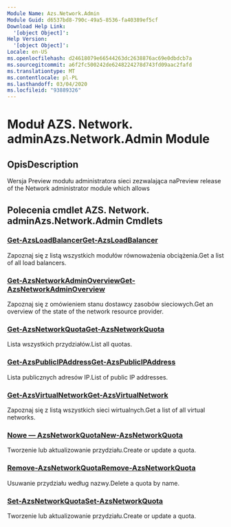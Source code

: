 ```yaml
---
Module Name: Azs.Network.Admin
Module Guid: d6537bd8-790c-49a5-8536-fa40389ef5cf
Download Help Link:
  '[object Object]': 
Help Version:
  '[object Object]': 
Locale: en-US
ms.openlocfilehash: d24618079e66544263dc2638876ac69e0dbdcb7a
ms.sourcegitcommit: a6f2fc500242de6248224278d743fd09aac2fafd
ms.translationtype: MT
ms.contentlocale: pl-PL
ms.lasthandoff: 03/04/2020
ms.locfileid: "93889326"
---
```

# <span data-ttu-id="aae2d-101">Moduł AZS. Network. admin</span><span class="sxs-lookup"><span data-stu-id="aae2d-101">Azs.Network.Admin Module</span></span>
## <span data-ttu-id="aae2d-102">Opis</span><span class="sxs-lookup"><span data-stu-id="aae2d-102">Description</span></span>
<span data-ttu-id="aae2d-103">Wersja Preview modułu administratora sieci zezwalająca na</span><span class="sxs-lookup"><span data-stu-id="aae2d-103">Preview release of the Network administrator module which allows</span></span>  

## <span data-ttu-id="aae2d-104">Polecenia cmdlet AZS. Network. admin</span><span class="sxs-lookup"><span data-stu-id="aae2d-104">Azs.Network.Admin Cmdlets</span></span>
### [<span data-ttu-id="aae2d-105">Get-AzsLoadBalancer</span><span class="sxs-lookup"><span data-stu-id="aae2d-105">Get-AzsLoadBalancer</span></span>](Get-AzsLoadBalancer.md)
<span data-ttu-id="aae2d-106">Zapoznaj się z listą wszystkich modułów równoważenia obciążenia.</span><span class="sxs-lookup"><span data-stu-id="aae2d-106">Get a list of all load balancers.</span></span>

### [<span data-ttu-id="aae2d-107">Get-AzsNetworkAdminOverview</span><span class="sxs-lookup"><span data-stu-id="aae2d-107">Get-AzsNetworkAdminOverview</span></span>](Get-AzsNetworkAdminOverview.md)
<span data-ttu-id="aae2d-108">Zapoznaj się z omówieniem stanu dostawcy zasobów sieciowych.</span><span class="sxs-lookup"><span data-stu-id="aae2d-108">Get an overview of the state of the network resource provider.</span></span>

### [<span data-ttu-id="aae2d-109">Get-AzsNetworkQuota</span><span class="sxs-lookup"><span data-stu-id="aae2d-109">Get-AzsNetworkQuota</span></span>](Get-AzsNetworkQuota.md)
<span data-ttu-id="aae2d-110">Lista wszystkich przydziałów.</span><span class="sxs-lookup"><span data-stu-id="aae2d-110">List all quotas.</span></span>

### [<span data-ttu-id="aae2d-111">Get-AzsPublicIPAddress</span><span class="sxs-lookup"><span data-stu-id="aae2d-111">Get-AzsPublicIPAddress</span></span>](Get-AzsPublicIPAddress.md)
<span data-ttu-id="aae2d-112">Lista publicznych adresów IP.</span><span class="sxs-lookup"><span data-stu-id="aae2d-112">List of public IP addresses.</span></span>

### [<span data-ttu-id="aae2d-113">Get-AzsVirtualNetwork</span><span class="sxs-lookup"><span data-stu-id="aae2d-113">Get-AzsVirtualNetwork</span></span>](Get-AzsVirtualNetwork.md)
<span data-ttu-id="aae2d-114">Zapoznaj się z listą wszystkich sieci wirtualnych.</span><span class="sxs-lookup"><span data-stu-id="aae2d-114">Get a list of all virtual networks.</span></span>

### [<span data-ttu-id="aae2d-115">Nowe — AzsNetworkQuota</span><span class="sxs-lookup"><span data-stu-id="aae2d-115">New-AzsNetworkQuota</span></span>](New-AzsNetworkQuota.md)
<span data-ttu-id="aae2d-116">Tworzenie lub aktualizowanie przydziału.</span><span class="sxs-lookup"><span data-stu-id="aae2d-116">Create or update a quota.</span></span>

### [<span data-ttu-id="aae2d-117">Remove-AzsNetworkQuota</span><span class="sxs-lookup"><span data-stu-id="aae2d-117">Remove-AzsNetworkQuota</span></span>](Remove-AzsNetworkQuota.md)
<span data-ttu-id="aae2d-118">Usuwanie przydziału według nazwy.</span><span class="sxs-lookup"><span data-stu-id="aae2d-118">Delete a quota by name.</span></span>

### [<span data-ttu-id="aae2d-119">Set-AzsNetworkQuota</span><span class="sxs-lookup"><span data-stu-id="aae2d-119">Set-AzsNetworkQuota</span></span>](Set-AzsNetworkQuota.md)
<span data-ttu-id="aae2d-120">Tworzenie lub aktualizowanie przydziału.</span><span class="sxs-lookup"><span data-stu-id="aae2d-120">Create or update a quota.</span></span>

